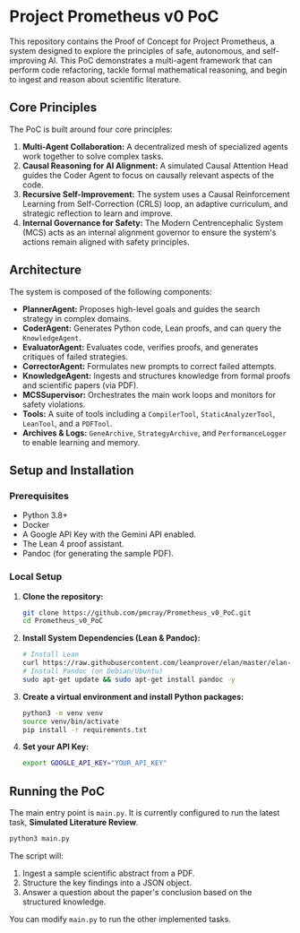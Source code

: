 # Project Prometheus v0 PoC

This repository contains the Proof of Concept for Project Prometheus, a system designed to explore the principles of safe, autonomous, and self-improving AI. This PoC demonstrates a multi-agent framework that can perform code refactoring, tackle formal mathematical reasoning, and begin to ingest and reason about scientific literature.

## Core Principles

The PoC is built around four core principles:

1.  **Multi-Agent Collaboration:** A decentralized mesh of specialized agents work together to solve complex tasks.
2.  **Causal Reasoning for AI Alignment:** A simulated Causal Attention Head guides the Coder Agent to focus on causally relevant aspects of the code.
3.  **Recursive Self-Improvement:** The system uses a Causal Reinforcement Learning from Self-Correction (CRLS) loop, an adaptive curriculum, and strategic reflection to learn and improve.
4.  **Internal Governance for Safety:** The Modern Centrencephalic System (MCS) acts as an internal alignment governor to ensure the system's actions remain aligned with safety principles.

## Architecture

The system is composed of the following components:

*   **PlannerAgent:** Proposes high-level goals and guides the search strategy in complex domains.
*   **CoderAgent:** Generates Python code, Lean proofs, and can query the `KnowledgeAgent`.
*   **EvaluatorAgent:** Evaluates code, verifies proofs, and generates critiques of failed strategies.
*   **CorrectorAgent:** Formulates new prompts to correct failed attempts.
*   **KnowledgeAgent:** Ingests and structures knowledge from formal proofs and scientific papers (via PDF).
*   **MCSSupervisor:** Orchestrates the main work loops and monitors for safety violations.
*   **Tools:** A suite of tools including a `CompilerTool`, `StaticAnalyzerTool`, `LeanTool`, and a `PDFTool`.
*   **Archives & Logs:** `GeneArchive`, `StrategyArchive`, and `PerformanceLogger` to enable learning and memory.

## Setup and Installation

### Prerequisites

*   Python 3.8+
*   Docker
*   A Google API Key with the Gemini API enabled.
*   The Lean 4 proof assistant.
*   Pandoc (for generating the sample PDF).

### Local Setup

1.  **Clone the repository:**
    ```bash
    git clone https://github.com/pmcray/Prometheus_v0_PoC.git
    cd Prometheus_v0_PoC
    ```

2.  **Install System Dependencies (Lean & Pandoc):**
    ```bash
    # Install Lean
    curl https://raw.githubusercontent.com/leanprover/elan/master/elan-init.sh -sSf | sh
    # Install Pandoc (on Debian/Ubuntu)
    sudo apt-get update && sudo apt-get install pandoc -y
    ```

3.  **Create a virtual environment and install Python packages:**
    ```bash
    python3 -m venv venv
    source venv/bin/activate
    pip install -r requirements.txt
    ```

4.  **Set your API Key:**
    ```bash
    export GOOGLE_API_KEY="YOUR_API_KEY"
    ```

## Running the PoC

The main entry point is `main.py`. It is currently configured to run the latest task, **Simulated Literature Review**.

```bash
python3 main.py
```

The script will:
1.  Ingest a sample scientific abstract from a PDF.
2.  Structure the key findings into a JSON object.
3.  Answer a question about the paper's conclusion based on the structured knowledge.

You can modify `main.py` to run the other implemented tasks.